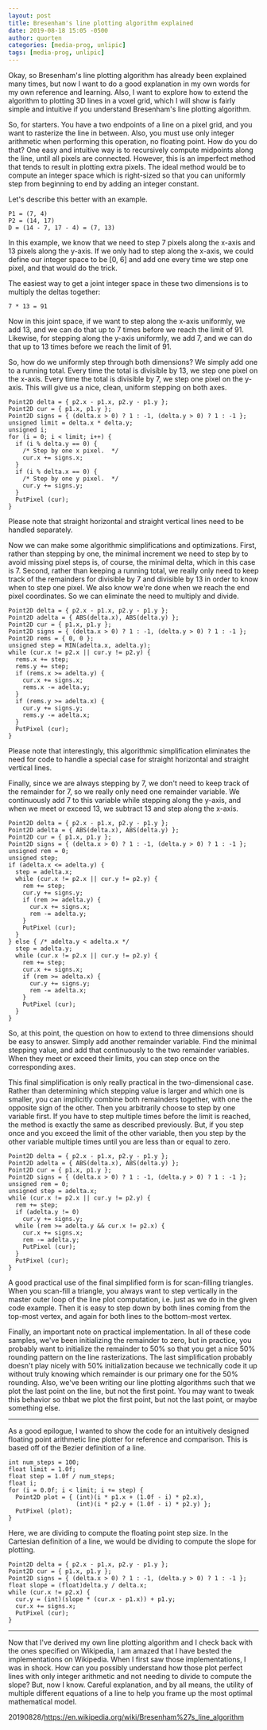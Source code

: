 ```yaml
---
layout: post
title: Bresenham's line plotting algorithm explained
date: 2019-08-18 15:05 -0500
author: quorten
categories: [media-prog, unlipic]
tags: [media-prog, unlipic]
---
```


Okay, so Bresenham's line plotting algorithm has already been
explained many times, but now I want to do a good explanation in my
own words for my own reference and learning.  Also, I want to explore
how to extend the algorithm to plotting 3D lines in a voxel grid,
which I will show is fairly simple and intuitive if you understand
Bresenham's line plotting algorithm.

So, for starters.  You have a two endpoints of a line on a pixel grid,
and you want to rasterize the line in between.  Also, you must use
only integer arithmetic when performing this operation, no floating
point.  How do you do that?  One easy and intuitive way is to
recursively compute midpoints along the line, until all pixels are
connected.  However, this is an imperfect method that tends to result
in plotting extra pixels.  The ideal method would be to compute an
integer space which is right-sized so that you can uniformly step from
beginning to end by adding an integer constant.

Let's describe this better with an example.

    P1 = (7, 4)
    P2 = (14, 17)
    D = (14 - 7, 17 - 4) = (7, 13)

In this example, we know that we need to step 7 pixels along the
x-axis and 13 pixels along the y-axis.  If we only had to step along
the x-axis, we could define our integer space to be [0, 6] and add one
every time we step one pixel, and that would do the trick.

<!-- more -->

The easiest way to get a joint integer space in these two dimensions
is to multiply the deltas together:

    7 * 13 = 91

Now in this joint space, if we want to step along the x-axis
uniformly, we add 13, and we can do that up to 7 times before we reach
the limit of 91.  Likewise, for stepping along the y-axis uniformly,
we add 7, and we can do that up to 13 times before we reach the limit
of 91.

So, how do we uniformly step through both dimensions?  We simply add
one to a running total.  Every time the total is divisible by 13, we
step one pixel on the x-axis.  Every time the total is divisible by 7,
we step one pixel on the y-axis.  This will give us a nice, clean,
uniform stepping on both axes.

```
Point2D delta = { p2.x - p1.x, p2.y - p1.y };
Point2D cur = { p1.x, p1.y };
Point2D signs = { (delta.x > 0) ? 1 : -1, (delta.y > 0) ? 1 : -1 };
unsigned limit = delta.x * delta.y;
unsigned i;
for (i = 0; i < limit; i++) {
  if (i % delta.y == 0) {
    /* Step by one x pixel.  */
    cur.x += signs.x;
  }
  if (i % delta.x == 0) {
    /* Step by one y pixel.  */
    cur.y += signs.y;
  }
  PutPixel (cur);
}
```

Please note that straight horizontal and straight vertical lines need
to be handled separately.

Now we can make some algorithmic simplifications and optimizations.
First, rather than stepping by one, the minimal increment we need to
step by to avoid missing pixel steps is, of course, the minimal delta,
which in this case is 7.  Second, rather than keeping a running total,
we really only need to keep track of the remainders for divisible by 7
and divisible by 13 in order to know when to step one pixel.  We also
know we're done when we reach the end pixel coordinates.  So we can
eliminate the need to multiply and divide.

```
Point2D delta = { p2.x - p1.x, p2.y - p1.y };
Point2D adelta = { ABS(delta.x), ABS(delta.y) };
Point2D cur = { p1.x, p1.y };
Point2D signs = { (delta.x > 0) ? 1 : -1, (delta.y > 0) ? 1 : -1 };
Point2D rems = { 0, 0 };
unsigned step = MIN(adelta.x, adelta.y);
while (cur.x != p2.x || cur.y != p2.y) {
  rems.x += step;
  rems.y += step;
  if (rems.x >= adelta.y) {
    cur.x += signs.x;
    rems.x -= adelta.y;
  }
  if (rems.y >= adelta.x) {
    cur.y += signs.y;
    rems.y -= adelta.x;
  }
  PutPixel (cur);
}
```

Please note that interestingly, this algorithmic simplification
eliminates the need for code to handle a special case for straight
horizontal and straight vertical lines.

Finally, since we are always stepping by 7, we don't need to keep
track of the remainder for 7, so we really only need one remainder
variable.  We continuously add 7 to this variable while stepping along
the y-axis, and when we meet or exceed 13, we subtract 13 and step
along the x-axis.

```
Point2D delta = { p2.x - p1.x, p2.y - p1.y };
Point2D adelta = { ABS(delta.x), ABS(delta.y) };
Point2D cur = { p1.x, p1.y };
Point2D signs = { (delta.x > 0) ? 1 : -1, (delta.y > 0) ? 1 : -1 };
unsigned rem = 0;
unsigned step;
if (adelta.x <= adelta.y) {
  step = adelta.x;
  while (cur.x != p2.x || cur.y != p2.y) {
    rem += step;
    cur.y += signs.y;
    if (rem >= adelta.y) {
      cur.x += signs.x;
      rem -= adelta.y;
    }
    PutPixel (cur);
  }
} else { /* adelta.y < adelta.x */
  step = adelta.y;
  while (cur.x != p2.x || cur.y != p2.y) {
    rem += step;
    cur.x += signs.x;
    if (rem >= adelta.x) {
      cur.y += signs.y;
      rem -= adelta.x;
    }
    PutPixel (cur);
  }
}
```

So, at this point, the question on how to extend to three dimensions
should be easy to answer.  Simply add another remainder variable.
Find the minimal stepping value, and add that continuously to the two
remainder variables.  When they meet or exceed their limits, you can
step once on the corresponding axes.

This final simplification is only really practical in the
two-dimensional case.  Rather than determining which stepping value is
larger and which one is smaller, you can implicitly combine both
remainders together, with one the opposite sign of the other.  Then
you arbitrarily choose to step by one variable first.  If you have to
step multiple times before the limit is reached, the method is exactly
the same as described previously.  But, if you step once and you
exceed the limit of the other variable, then you step by the other
variable multiple times until you are less than or equal to zero.

```
Point2D delta = { p2.x - p1.x, p2.y - p1.y };
Point2D adelta = { ABS(delta.x), ABS(delta.y) };
Point2D cur = { p1.x, p1.y };
Point2D signs = { (delta.x > 0) ? 1 : -1, (delta.y > 0) ? 1 : -1 };
unsigned rem = 0;
unsigned step = adelta.x;
while (cur.x != p2.x || cur.y != p2.y) {
  rem += step;
  if (adelta.y != 0)
    cur.y += signs.y;
  while (rem >= adelta.y && cur.x != p2.x) {
    cur.x += signs.x;
    rem -= adelta.y;
    PutPixel (cur);
  }
  PutPixel (cur);
}
```

A good practical use of the final simplified form is for scan-filling
triangles.  When you scan-fill a triangle, you always want to step
vertically in the master outer loop of the line plot computation,
i.e. just as we do in the given code example.  Then it is easy to step
down by both lines coming from the top-most vertex, and again for both
lines to the bottom-most vertex.

Finally, an important note on practical implementation.  In all of
these code samples, we've been initializing the remainder to zero, but
in practice, you probably want to initialize the remainder to 50% so
that you get a nice 50% rounding pattern on the line rasterizations.
The last simplification probably doesn't play nicely with 50%
initialization because we technically code it up without truly knowing
which remainder is our primary one for the 50% rounding.  Also, we've
been writing our line plotting algorithms such that we plot the last
point on the line, but not the first point.  You may want to tweak
this behavior so thbat we plot the first point, but not the last
point, or maybe something else.

----------

As a good epilogue, I wanted to show the code for an intuitively
designed floating point arithmetic line plotter for reference and
comparison.  This is based off of the Bezier definition of a line.

```
int num_steps = 100;
float limit = 1.0f;
float step = 1.0f / num_steps;
float i;
for (i = 0.0f; i < limit; i += step) {
  Point2D plot = { (int)(i * p1.x + (1.0f - i) * p2.x),
                   (int)(i * p2.y + (1.0f - i) * p2.y) };
  PutPixel (plot);
}
```

Here, we are dividing to compute the floating point step size.  In the
Cartesian definition of a line, we would be dividing to compute the
slope for plotting.

```
Point2D delta = { p2.x - p1.x, p2.y - p1.y };
Point2D cur = { p1.x, p1.y };
Point2D signs = { (delta.x > 0) ? 1 : -1, (delta.y > 0) ? 1 : -1 };
float slope = (float)delta.y / delta.x;
while (cur.x != p2.x) {
  cur.y = (int)(slope * (cur.x - p1.x)) + p1.y;
  cur.x += signs.x;
  PutPixel (cur);
}
```

----------

Now that I've derived my own line plotting algorithm and I check back
with the ones specified on Wikipedia, I am amazed that I have bested
the implementations on Wikipedia.  When I first saw those
implementations, I was in shock.  How can you possibly understand how
those plot perfect lines with only integer arithmetic and not needing
to divide to compute the slope?  But, now I know.  Careful
explanation, and by all means, the utility of multiple different
equations of a line to help you frame up the most optimal mathematical
model.

20190828/https://en.wikipedia.org/wiki/Bresenham%27s_line_algorithm
